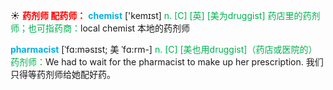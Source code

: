 ☀ <font color="red">**药剂师 配药师：**</font>
<font color="sky blue">**chemist**</font> ['kemɪst] 
<font color="#00b050">n. [C] [英] [美为druggist] 药店里的药剂师；也可指药商：</font>local chemist 本地的药剂师
           
<font color="sky blue">**pharmacist**</font> [ˈfɑ:məsɪst; 美 ˈfɑ:rm-]
<font color="#00b050">n. [C] [美也用druggist]（药店或医院的）药剂师：</font>We had to wait for the pharmacist to make up her prescription. 我们只得等药剂师给她配好药。

